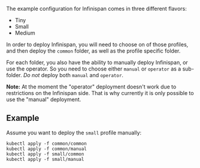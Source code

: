 
The example configuration for Infinispan comes in three different flavors:

* Tiny
* Small
* Medium

In order to deploy Infinispan, you will need to choose on of those profiles,
and then deploy the `common` folder, as well as the profile specific folder.

For each folder, you also have the ability to manually deploy Infinispan, or use
the operator. So you need to choose either `manual` or `operator` as a sub-folder.
*Do not* deploy both `manual` and `operator`.

**Note:** At the moment the "operator" deployment doesn't work due to restrictions on
          the Infinispan side. That is why currently it is only possible to use the
          "manual" deployment.

## Example

Assume you want to deploy the `small` profile manually:

    kubectl apply -f common/common
    kubectl apply -f common/manual
    kubectl apply -f small/common
    kubectl apply -f small/manual
